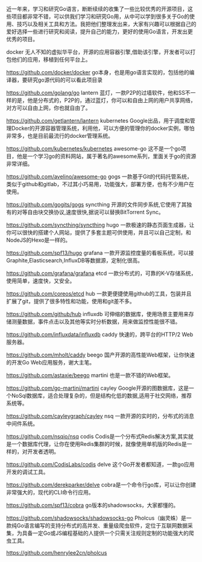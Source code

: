 近一年来，学习和研究Go语言，断断续续的收集了一些比较优秀的开源项目，这些项目都非常不错，可以供我们学习和研究Go用，从中可以学到很多关于Go的使用、技巧以及相关工具和方法。我把他们整理发出来，大家有兴趣可以根据自己的爱好选择一些进行研究和阅读，提升自己的能力，更好的使用Go语言，开发出更优秀的项目。

docker
无人不知的虚拟华平台，开源的应用容器引擎,借助该引擎，开发者可以打包他们的应用，移植到任何平台上。

https://github.com/docker/docker
go本身，也是用go语言实现的，包括他的编译器，要研究go源代码的可以看此项目录

https://github.com/golang/go
lantern
蓝灯，一款P2P的过墙软件，他和SS不一样的是，他是分布式的，P2P的，通过蓝灯，你可以和自由上网的用户共享网络，对方可以自由上网，你也就自由了。

https://github.com/getlantern/lantern
kubernetes
Google出品，用于调度和管理Docker的开源容器管理系统，利用他，可以方便的管理你的docker实例，哪怕非常多，也是目前最流行的docker管理系统。

https://github.com/kubernetes/kubernetes
awesome-go
这不是一个go项目，他是一个学习go的资料网站，属于著名的awesome系列，里面关于go的资源非常详细。

https://github.com/avelino/awesome-go
gogs
一款基于Git的代码托管系统，类似于github和gitlab，不过其小巧易用，功能强大，部署方便，也有不少用户在使用。

https://github.com/gogits/gogs
syncthing
开源的文件同步系统,它使用了其独有的对等自由块交换协议,速度很快,据说可以替换BitTorrent Sync。

https://github.com/syncthing/syncthing
hugo
一款极速的静态页面生成器，让你可以很快的搭建个人网站，提供了多套主题可供使用，并且可以自己定制，和NodeJS的Hexo是一样的。

https://github.com/spf13/hugo
grafana
一款开源监控度量的看板系统，可以接Graphite,Elasticsearch,InfluxDB等数据源，定制化很高。

https://github.com/grafana/grafana
etcd
一款分布式的，可靠的K-V存储系统，使用简单，速度快，又安全。

https://github.com/coreos/etcd
hub
一款更便捷使用github的工具，包装并且扩展了git，提供了很多特性和功能，使用和git差不多。

https://github.com/github/hub
influxdb
可伸缩的数据库，使用场景主要用来存储测量数据，事件点击以及其他等实时分析数据，用来做监控性能很不错。

https://github.com/influxdata/influxdb
caddy
快速的，跨平台的HTTP/2 Web服务器。

https://github.com/mholt/caddy
beego
国产开源的高性能Web框架，让你快速的开发Go Web应用服务，谢大主笔。

https://github.com/astaxie/beego
martini
也是一款不错的Web框架。

https://github.com/go-martini/martini
cayley
Google开源的图数据库，这是一个NoSql数据库，适合处理复杂的，但是结构化低的数据,适用于社交网络，推荐系统等。

https://github.com/cayleygraph/cayley
nsq
一款开源的实时的，分布式的消息中间件系统。

https://github.com/nsqio/nsq
codis
Codis是一个分布式Redis解决方案,其实就是一个数据库代理，让你在使用Redis集群的时候，就像使用单机版的Redis是一样的，对开发者透明。

https://github.com/CodisLabs/codis
delve
这个Go开发者都知道，一款go应用开发的调试工具。

https://github.com/derekparker/delve
cobra是一个命令行go库，可以让你创建非常强大的，现代的CLI命令行应用。

https://github.com/spf13/cobra
go版本的shadowsocks，大家都懂的。

https://github.com/shadowsocks/shadowsocks-go
Pholcus（幽灵蛛）是一款纯Go语言编写的支持分布式的高并发、重量级爬虫软件，定位于互联网数据采集，为具备一定Go或JS编程基础的人提供一个只需关注规则定制的功能强大的爬虫工具。

https://github.com/henrylee2cn/pholcus

